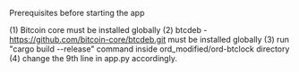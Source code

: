 Prerequisites before starting the app

(1) Bitcoin core must be installed globally
(2) btcdeb - https://github.com/bitcoin-core/btcdeb.git must be installed globally
(3) run "cargo build --release" command inside ord_modified/ord-btclock directory
(4) change the 9th line in app.py accordingly.